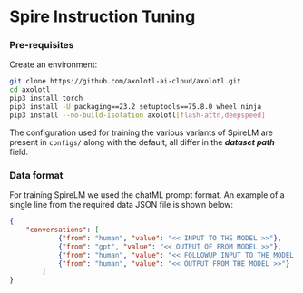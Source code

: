 # Spire Instruction Tuning

### Pre-requisites

Create an environment:
```bash
git clone https://github.com/axolotl-ai-cloud/axolotl.git
cd axolotl
pip3 install torch
pip3 install -U packaging==23.2 setuptools==75.8.0 wheel ninja
pip3 install --no-build-isolation axolotl[flash-attn,deepspeed]
```

The configuration used for training the various variants of SpireLM are present in `configs/` along with the default, all differ in the ***dataset path*** field. 

### Data format
For training SpireLM we used the chatML prompt format. An example of a single line from the required data JSON file is shown below:

```json
{
    "conversations": [
            {"from": "human", "value": "<< INPUT TO THE MODEL >>"}, 
            {"from": "gpt", "value": "<< OUTPUT OF FROM MODEL >>"}, 
            {"from": "human", "value": "<< FOLLOWUP INPUT TO THE MODEL >>"}, 
            {"from": "human", "value": "<< OUTPUT FROM THE MODEL >>"}
        ]
}
```
